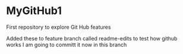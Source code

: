 # MyGitHub1
First repository to explore Git Hub features

Added these to feature branch called readme-edits to test how github works
I am going to committ it now in this branch
